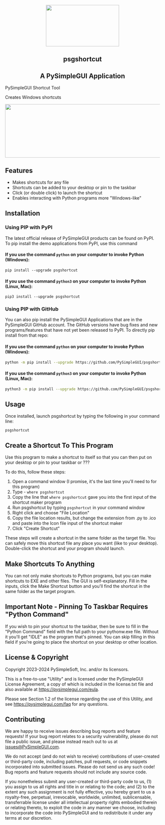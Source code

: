 <p align="center">
  <p align="center"><img width="238" height="135" src="https://pysimplegui.net/images/logos/psglogofull.svg"><p>

  <h2 align="center">psgshortcut</h2>
  <h2 align="center">A PySimpleGUI Application</h2>
</p>

PySimpleGUI Shortcut Tool

Creates Windows shortcuts





<p align="center"><img width="523" height="174" src="screenshot.png"><p>







## Features

* Makes shortcuts for any file
* Shortcuts can be added to your desktop or pin to the taskbar
* Click (or double click) to launch the shortcut
* Enables interacting with Python programs more "Windows-like"

## Installation

### Using PIP with PyPI

The latest official release of PySimpleGUI products can be found on PyPI.  To pip install the demo applications from PyPI, use this command

#### If you use the command `python` on your computer to invoke Python (Windows):

`pip install --upgrade psgshortcut`

#### If you use the command `python3` on your computer to invoke Python (Linux, Mac):

`pip3 install --upgrade psgshortcut`

### Using PIP with GitHub

You can also pip install the PySimpleGUI Applications that are in the PySimpleGUI GitHub account.  The GitHub versions have bug fixes and new programs/features that have not yet been released to PyPI. To directly pip install from that repo:

#### If you use the command `python` on your computer to invoke Python (Windows):

```bash
python -m pip install --upgrade https://github.com/PySimpleGUI/psgshortcut/zipball/main
```

#### If you use the command `python3` on your computer to invoke Python (Linux, Mac):

```bash
python3 -m pip install --upgrade https://github.com/PySimpleGUI/psgshortcut/zipball/main
```


## Usage

Once installed, launch psgshortcut by typing the following in your command line:

`psgshortcut`

## Create a Shortcut To This Program

Use this program to make a shortcut to itself so that you can then put
on your desktop or pin to your taskbar or ???


To do this, follow these steps:

1. Open a command window (I promise, it's the last time you'll need to for this program)
2. Type - `where psgshortcut`
3. Copy the line that `where psgshortcut` gave you into the first input of the shortcut maker program
4. Run psgshortcut by typing `psgshortcut` in your command window
5. Right click and choose "File Location"
6. Copy the file location results, but change the extension from .py to .ico and paste into the Icon file input of the shortcut maker
7. Click "Create Shortcut"

These steps will create a shortcut in the same folder as the target
file.  You can safely move this shortcut file any place you want (like
to your desktop). Double-click the shortcut and your program should
launch.

## Make Shortcuts To Anything

You can not only make shortcuts to Python programs, but you can make
shortcuts to EXE and other files.  The GUI is self-explanatory.  Fill
in the inputs, click the Make Shortcut button and you'll find the
shortcut in the same folder as the target program.

## Important Note - Pinning To Taskbar Requires "Python Command"

If you wish to pin your shortcut to the taskbar, then be sure to fill
in the "Python Command" field with the full path to your pythonw.exe
file.  Without it you'll get "IDLE" as the program that's pinned.  You
can skip filling in this field if you're going to place the shortcut
on your desktop or other location.

## License & Copyright

Copyright 2023-2024 PySimpleSoft, Inc. and/or its licensors.

This is a free-to-use "Utility" and is licensed under the
PySimpleGUI License Agreement, a copy of which is included in the
license.txt file and also available at https://pysimplegui.com/eula.

Please see Section 1.2 of the license regarding the use of this Utility,
and see https://pysimplegui.com/faq for any questions.


## Contributing

We are happy to receive issues describing bug reports and feature
requests! If your bug report relates to a security vulnerability,
please do not file a public issue, and please instead reach out to us
at issues@PySimpleGUI.com.

We do not accept (and do not wish to receive) contributions of
user-created or third-party code, including patches, pull requests, or
code snippets incorporated into submitted issues. Please do not send
us any such code! Bug reports and feature requests should not include
any source code.

If you nonetheless submit any user-created or third-party code to us,
(1) you assign to us all rights and title in or relating to the code;
and (2) to the extent any such assignment is not fully effective, you
hereby grant to us a royalty-free, perpetual, irrevocable, worldwide,
unlimited, sublicensable, transferrable license under all intellectual
property rights embodied therein or relating thereto, to exploit the
code in any manner we choose, including to incorporate the code into
PySimpleGUI and to redistribute it under any terms at our discretion.
